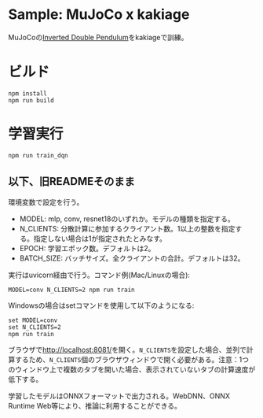 # Sample: MuJoCo x kakiage

MuJoCoの[Inverted Double Pendulum](https://gymnasium.farama.org/environments/mujoco/inverted_double_pendulum/)をkakiageで訓練。

# ビルド

```
npm install
npm run build
```

# 学習実行

```
npm run train_dqn
```

以下、旧READMEそのまま
----------
環境変数で設定を行う。

- MODEL: mlp, conv, resnet18のいずれか。モデルの種類を指定する。
- N_CLIENTS: 分散計算に参加するクライアント数。1以上の整数を指定する。指定しない場合は1が指定されたとみなす。
- EPOCH: 学習エポック数。デフォルトは2。
- BATCH_SIZE: バッチサイズ。全クライアントの合計。デフォルトは32。

実行はuvicorn経由で行う。コマンド例(Mac/Linuxの場合):

```
MODEL=conv N_CLIENTS=2 npm run train
```

Windowsの場合はsetコマンドを使用して以下のようになる:

```
set MODEL=conv
set N_CLIENTS=2
npm run train
```

ブラウザで[http://localhost:8081/](http://localhost:8081/)を開く。`N_CLIENTS`を設定した場合、並列で計算するため、`N_CLIENTS`個のブラウザウィンドウで開く必要がある。注意：1つのウィンドウ上で複数のタブを開いた場合、表示されていないタブの計算速度が低下する。

学習したモデルはONNXフォーマットで出力される。WebDNN、ONNX Runtime Web等により、推論に利用することができる。
